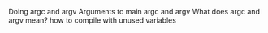 Doing argc and argv 
Arguments to main
argc and argv
What does argc and argv mean?
how to compile with unused variables


